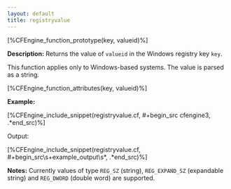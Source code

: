 ```yaml
---
layout: default
title: registryvalue
---
```


[%CFEngine_function_prototype(key, valueid)%]

**Description:** Returns the value of `valueid` in the Windows registry key
`key`.

This function applies only to Windows-based systems. The value is parsed as a
string.

[%CFEngine_function_attributes(key, valueid)%]

**Example:**

[%CFEngine_include_snippet(registryvalue.cf, #\+begin_src cfengine3, .*end_src)%]

Output:

[%CFEngine_include_snippet(registryvalue.cf, #\+begin_src\s+example_output\s*, .*end_src)%]

**Notes:** Currently values of type `REG_SZ` (string), `REG_EXPAND_SZ`
(expandable string) and `REG_DWORD` (double word) are supported.
